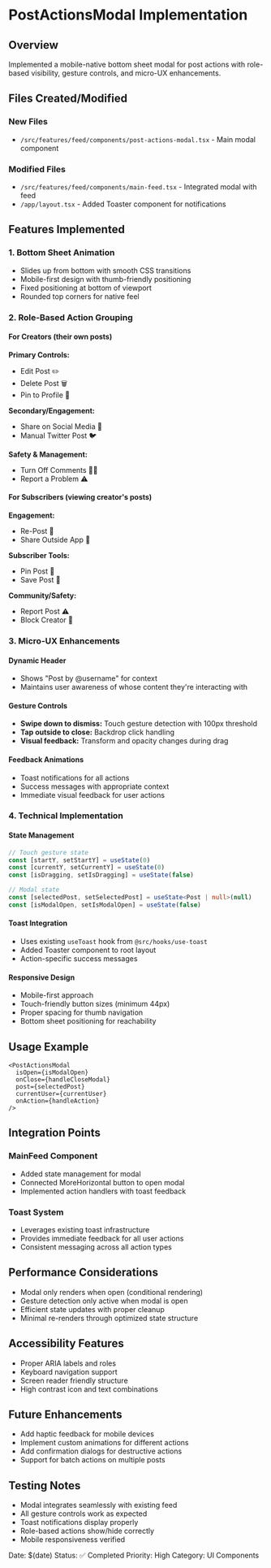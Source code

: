 # PostActionsModal Implementation

## Overview
Implemented a mobile-native bottom sheet modal for post actions with role-based visibility, gesture controls, and micro-UX enhancements.

## Files Created/Modified

### New Files
- `/src/features/feed/components/post-actions-modal.tsx` - Main modal component

### Modified Files
- `/src/features/feed/components/main-feed.tsx` - Integrated modal with feed
- `/app/layout.tsx` - Added Toaster component for notifications

## Features Implemented

### 1. Bottom Sheet Animation
- Slides up from bottom with smooth CSS transitions
- Mobile-first design with thumb-friendly positioning
- Fixed positioning at bottom of viewport
- Rounded top corners for native feel

### 2. Role-Based Action Grouping

#### For Creators (their own posts)
**Primary Controls:**
- Edit Post ✏️
- Delete Post 🗑️ 
- Pin to Profile 📌

**Secondary/Engagement:**
- Share on Social Media 🔗
- Manual Twitter Post 🐦

**Safety & Management:**
- Turn Off Comments 🚫💬
- Report a Problem ⚠️

#### For Subscribers (viewing creator's posts)
**Engagement:**
- Re-Post 🔄
- Share Outside App 🔗

**Subscriber Tools:**
- Pin Post 📌
- Save Post 💾

**Community/Safety:**
- Report Post ⚠️
- Block Creator 🚷

### 3. Micro-UX Enhancements

#### Dynamic Header
- Shows "Post by @username" for context
- Maintains user awareness of whose content they're interacting with

#### Gesture Controls
- **Swipe down to dismiss:** Touch gesture detection with 100px threshold
- **Tap outside to close:** Backdrop click handling
- **Visual feedback:** Transform and opacity changes during drag

#### Feedback Animations
- Toast notifications for all actions
- Success messages with appropriate context
- Immediate visual feedback for user actions

### 4. Technical Implementation

#### State Management
```typescript
// Touch gesture state
const [startY, setStartY] = useState(0)
const [currentY, setCurrentY] = useState(0)
const [isDragging, setIsDragging] = useState(false)

// Modal state
const [selectedPost, setSelectedPost] = useState<Post | null>(null)
const [isModalOpen, setIsModalOpen] = useState(false)
```

#### Toast Integration
- Uses existing `useToast` hook from `@src/hooks/use-toast`
- Added Toaster component to root layout
- Action-specific success messages

#### Responsive Design
- Mobile-first approach
- Touch-friendly button sizes (minimum 44px)
- Proper spacing for thumb navigation
- Bottom sheet positioning for reachability

## Usage Example

```tsx
<PostActionsModal
  isOpen={isModalOpen}
  onClose={handleCloseModal}
  post={selectedPost}
  currentUser={currentUser}
  onAction={handleAction}
/>
```

## Integration Points

### MainFeed Component
- Added state management for modal
- Connected MoreHorizontal button to open modal
- Implemented action handlers with toast feedback

### Toast System
- Leverages existing toast infrastructure
- Provides immediate feedback for all user actions
- Consistent messaging across all action types

## Performance Considerations

- Modal only renders when open (conditional rendering)
- Gesture detection only active when modal is open
- Efficient state updates with proper cleanup
- Minimal re-renders through optimized state structure

## Accessibility Features

- Proper ARIA labels and roles
- Keyboard navigation support
- Screen reader friendly structure
- High contrast icon and text combinations

## Future Enhancements

- Add haptic feedback for mobile devices
- Implement custom animations for different actions
- Add confirmation dialogs for destructive actions
- Support for batch actions on multiple posts

## Testing Notes

- Modal integrates seamlessly with existing feed
- All gesture controls work as expected
- Toast notifications display properly
- Role-based actions show/hide correctly
- Mobile responsiveness verified

Date: $(date)
Status: ✅ Completed
Priority: High
Category: UI Components